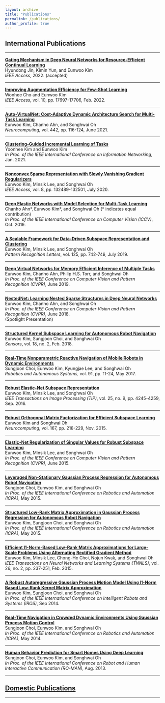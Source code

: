 ```yaml
---
layout: archive
title: "Publications"
permalink: /publications/
author_profile: true
---
```


## International Publications
-----
[**Gating Mechanism in Deep Neural Networks for Resource-Efficient Continual Learning**](https://ieeexplore.ieee.org/abstract/document/9695483)       
   Hyundong Jin, Kimin Yun, and Eunwoo Kim       
   *IEEE Access*, 2022. (accepted)


-----
[**Improving Augmentation Efficiency for Few-Shot Learning**](https://ieeexplore.ieee.org/document/9712302)       
  Wonhee Cho and Eunwoo Kim       
   *IEEE Access*, vol. 10, pp. 17697-17706, Feb. 2022.


-----
[**Auto-VirtualNet: Cost-Adaptive Dynamic Architecture Search for Multi-Task Learning**](https://www.sciencedirect.com/science/article/pii/S0925231221003040?dgcid=coauthor)       
   Eunwoo Kim, Chanho Ahn, and Songhwai Oh       
   *Neurocomputing*, vol. 442, pp. 116-124, June 2021.

-----
[**Clustering-Guided Incremental Learning of Tasks**](https://ieeexplore.ieee.org/abstract/document/9334003)       
   Yoonhee Kim and Eunwoo Kim       
   *In Proc. of the IEEE International Conference on Information Networking*, Jan. 2021.

-----
[**Nonconvex Sparse Representation with Slowly Vanishing Gradient Regularizers**](https://ieeexplore.ieee.org/document/9143086)       
   Eunwoo Kim, Minsik Lee, and Songhwai Oh       
   *IEEE Access*, vol. 8, pp. 132489-132501, July 2020.

-----
[**Deep Elastic Networks with Model Selection for Multi-Task Learning**](https://arxiv.org/abs/1909.04860)           
   Chanho Ahn\*, Eunwoo Kim\*, and Songhwai Oh (\* indicates  equal contribution)      
   *In Proc. of the IEEE International Conference on Computer Vision (ICCV)*, Oct. 2019.     

-----
[**A Scalable Framework for Data-Driven Subspace Representation and Clustering**](https://www.sciencedirect.com/science/article/pii/S0167865519302107)        
   Eunwoo Kim, Minsik Lee, and Songhwai Oh      
   *Pattern Recognition Letters*, vol. 125, pp. 742-749, July 2019.

-----
[**Deep Virtual Networks for Memory Efficient Inference of Multiple Tasks**](https://arxiv.org/abs/1904.04562)      
   Eunwoo Kim, Chanho Ahn, Philip H.S. Torr, and Songhwai Oh     
   *In Proc. of the IEEE Conference on Computer Vision and Pattern Recognition (CVPR)*, June 2019.
   
-----
[**NestedNet: Learning Nested Sparse Structures in Deep Neural Networks**](https://arxiv.org/abs/1712.03781)       
   Eunwoo Kim, Chanho Ahn, and Songhwai Oh      
   *In Proc. of the IEEE Conference on Computer Vision and Pattern Recognition (CVPR)*, June 2018.   
   (Spotlight Presentation)   
   
-----
[**Structured Kernel Subspace Learning for Autonomous Robot Navigation**](https://www.mdpi.com/1424-8220/18/2/582)       
   Eunwoo Kim, Sungjoon Choi, and Songhwai Oh     
   *Sensors*, vol. 18, no. 2, Feb. 2018.

-----
[**Real-Time Nonparametric Reactive Navigation of Mobile Robots in Dynamic Environments**](https://www.sciencedirect.com/science/article/pii/S0921889016300392)      
   Sungjoon Choi, Eunwoo Kim, Kyungjae Lee, and Songhwai Oh     
   *Robotics and Autonomous Systems*, vol. 91, pp. 11-24, May 2017.
   
-----
[**Robust Elastic-Net Subspace Representation**](https://ieeexplore.ieee.org/document/7506231)       
   Eunwoo Kim, Minsik Lee, and Songhwai Oh      
   *IEEE Transactions on Image Processing (TIP)*, vol.  25, no. 9, pp. 4245-4259, Sep. 2016.
   
-----
[**Robust Orthogonal Matrix Factorization for Efficient Subspace Learning**](https://www.sciencedirect.com/science/article/pii/S092523121500555X)       
   Eunwoo Kim and Songhwai Oh      
   *Neurocomputing*, vol. 167, pp.  218-229, Nov. 2015.
   
-----
[**Elastic-Net Regularization of Singular Values for Robust Subspace Learning**](https://www.cv-foundation.org/openaccess/content_cvpr_2015/papers/Kim_Elastic-Net_Regularization_of_2015_CVPR_paper.pdf)       
   Eunwoo Kim, Minsik Lee, and Songhwai Oh      
   *In Proc. of the IEEE Conference on Computer Vision and Pattern Recognition (CVPR)*, June  2015.

-----
[**Leveraged Non-Stationary Gaussian Process Regression for Autonomous Robot Navigation**](https://ieeexplore.ieee.org/document/7139222)       
   Sungjoon Choi, Eunwoo Kim, and Songhwai Oh      
   *In Proc. of the IEEE International Conference on Robotics and Automation (ICRA)*, May 2015.

-----
[**Structured Low-Rank Matrix Approximation in Gaussian Process Regression for Autonomous Robot Navigation**](https://ieeexplore.ieee.org/document/7138982)        
   Eunwoo Kim, Sungjoon Choi, and Songhwai Oh    
   *In Proc. of the IEEE International Conference on Robotics and Automation (ICRA)*, May 2015.
   
-----
[**Efficient l1-Norm-Based Low-Rank Matrix Approximations for Large-Scale Problems Using Alternating Rectified Gradient Method**](https://ieeexplore.ieee.org/abstract/document/6784021)       
   Eunwoo Kim, Minsik Lee, Chong-Ho Choi, Nojun Kwak, and Songhwai Oh     
   *IEEE Transactions on Neural Networks and Learning Systems (TNNLS)*, vol. 26, no. 2, pp. 237-251, Feb. 2015.

-----
[**A Robust Autoregressive Gaussian Process Motion Model Using l1-Norm Based Low-Rank Kernel Matrix Approximation**](https://ieeexplore.ieee.org/document/6943184)       
   Eunwoo Kim, Sungjoon Choi, and Songhwai Oh       
   *In Proc. of the IEEE International Conference on Intelligent Robots and Systems (IROS)*, Sep 2014.

-----
[**Real-Time Navigation in Crowded Dynamic Environments Using Gaussian Process Motion Control**](https://ieeexplore.ieee.org/document/6907322)       
   Sungjoon Choi, Eunwoo Kim, and Songhwai Oh      
   *In Proc. of the IEEE International Conference on Robotics and Automation (ICRA)*, May 2014.
   
-----
[**Human Behavior Prediction for Smart Homes Using Deep Learning**](https://ieeexplore.ieee.org/document/6628440)       
   Sungjoon  Choi, Eunwoo Kim, and Songhwai Oh      
   *In Proc. of the IEEE International Conference on Robot and Human Interactive Communication (RO-MAN)*, Aug. 2013.
    
-----   
## [Domestic Publications](http://vllab-cau.github.io/publications/domestic-publications)
-----



